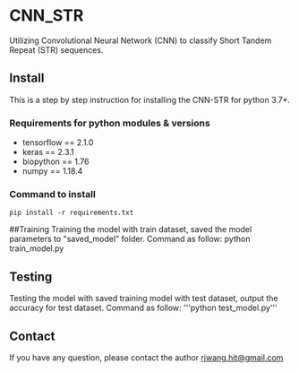 # CNN_STR
Utilizing Convolutional Neural Network (CNN) to classify Short Tandem Repeat (STR) sequences.
## Install
This is a step by step instruction for installing the CNN-STR for python 3.7*.
### Requirements for python modules & versions
* tensorflow  == 2.1.0 
* keras == 2.3.1 
* biopython == 1.76
* numpy == 1.18.4  
### Command to install
    pip install -r requirements.txt

##Training
Training the model with train dataset, saved the model parameters to  "saved_model" folder.  Command as follow:
     python train_model.py
    
 ## Testing
Testing the model with saved training model with test dataset, output the accuracy for test dataset.  Command as follow:
   '''python test_model.py'''
    
## Contact
If you have any question, please contact the author rjwang.hit@gmail.com
